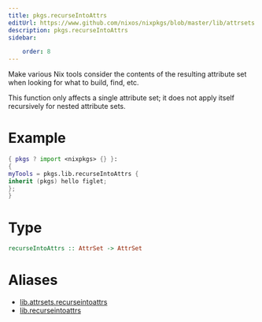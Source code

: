 ```yaml
---
title: pkgs.recurseIntoAttrs
editUrl: https://www.github.com/nixos/nixpkgs/blob/master/lib/attrsets.nix#L1302C5
description: pkgs.recurseIntoAttrs
sidebar:

    order: 8
---
```


Make various Nix tools consider the contents of the resulting
attribute set when looking for what to build, find, etc.

This function only affects a single attribute set; it does not
apply itself recursively for nested attribute sets.

# Example

```nix
{ pkgs ? import <nixpkgs> {} }:
{
myTools = pkgs.lib.recurseIntoAttrs {
inherit (pkgs) hello figlet;
};
}
```

# Type

```haskell
recurseIntoAttrs :: AttrSet -> AttrSet
```


# Aliases

- [lib.attrsets.recurseintoattrs](/nix-doc-comments/reference/lib/attrsets/lib-attrsets-recurseintoattrs)
- [lib.recurseintoattrs](/nix-doc-comments/reference/lib/lib-recurseintoattrs)


